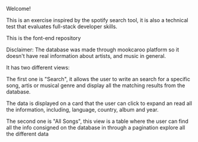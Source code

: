 
Welcome!

This is an exercise inspired by the spotify search tool, it is also a technical test that evaluates full-stack developer skills.

This is the font-end repository

Disclaimer:
The database was made through mookcaroo platform so it doesn't have real information about artists, and music in general.


It has two different views:

The first one is "Search", it allows the user to write an search for a specific song, artis or musical genre and display all the matching results from the database.




The data is displayed on a card that the user can click to expand an read all the information, including, language, country, album and year.




The second one is "All Songs", this view is a table where the user can find all the info consigned on the database in through a pagination explore all the different data
